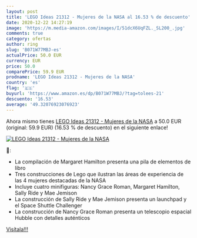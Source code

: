 ```yaml
---
layout: post
title: 'LEGO Ideas 21312 - Mujeres de la NASA al 16.53 % de descuento'
date: 2020-12-22 14:27:19
image: 'https://m.media-amazon.com/images/I/51dcX6UqFZL._SL200_.jpg'
comments: true
category: ofertas
author: ring
slug: 'B071W77MBJ-es'
actualPrice: 50.0 EUR
currency: EUR
price: 50.0
comparePrice: 59.9 EUR
prodname: 'LEGO Ideas 21312 - Mujeres de la NASA'
country: 'es'
flag: '🇪🇸'
buyurl: 'https://www.amazon.es/dp/B071W77MBJ/?tag=tolees-21'
descuento: '16.53'
average: '49.32076923076923'
---
```


Ahora mismo tienes [LEGO Ideas 21312 - Mujeres de la NASA](https://www.amazon.es/dp/B071W77MBJ/?tag=tolees-21) a 50.0 EUR (original: 59.9 EUR) (16.53 %  de descuento) en el siguiente enlace!

[![LEGO Ideas 21312 - Mujeres de la NASA](https://m.media-amazon.com/images/I/51dcX6UqFZL._SL200_.jpg)](https://www.amazon.es/dp/B071W77MBJ/?tag=tolees-21)

🔎:

- La compilación de Margaret Hamilton presenta una pila de elementos de libro
- Tres construcciones de Lego que ilustran las áreas de experiencia de las 4 mujeres destacadas de la NASA
- Incluye cuatro minifiguras: Nancy Grace Roman, Margaret Hamilton, Sally Ride y Mae Jemison
- La construcción de Sally Ride y Mae Jemison presenta un launchpad y el Space Shuttle Challenger
- La construcción de Nancy Grace Roman presenta un telescopio espacial Hubble con detalles auténticos

[Visítala!!!](https://www.amazon.es/dp/B071W77MBJ/?tag=tolees-21)

